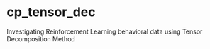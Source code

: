 # cp_tensor_dec
Investigating Reinforcement Learning behavioral data using Tensor Decomposition Method
